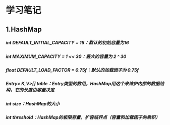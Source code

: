# 学习笔记

## 1.HashMap
##### int DEFAULT_INITIAL_CAPACITY = 16：默认的初始容量为16 
##### int MAXIMUM_CAPACITY = 1 << 30：最大的容量为 2 ^ 30 
##### float DEFAULT_LOAD_FACTOR = 0.75f：默认的加载因子为 0.75f 
##### Entry< K,V>[] table：Entry类型的数组，HashMap用这个来维护内部的数据结构，它的长度由容量决定 
##### int size：HashMap的大小 
##### int threshold：HashMap的极限容量，扩容临界点（容量和加载因子的乘积）
